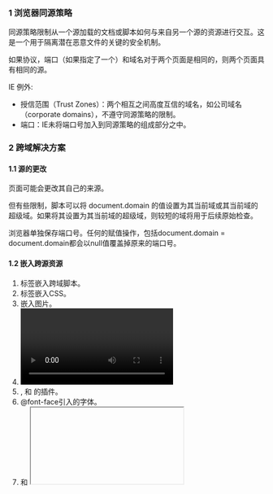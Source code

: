 ### 1 浏览器同源策略

同源策略限制从一个源加载的文档或脚本如何与来自另一个源的资源进行交互。这是一个用于隔离潜在恶意文件的关键的安全机制。

如果协议，端口（如果指定了一个）和域名对于两个页面是相同的，则两个页面具有相同的源。

IE 例外:
- 授信范围（Trust Zones）：两个相互之间高度互信的域名，如公司域名（corporate domains），不遵守同源策略的限制。
- 端口：IE未将端口号加入到同源策略的组成部分之中。

### 2 跨域解决方案

#### 1.1 源的更改
页面可能会更改其自己的来源。

但有些限制，脚本可以将 document.domain 的值设置为其当前域或其当前域的超级域。如果将其设置为其当前域的超级域，则较短的域将用于后续原始检查。

浏览器单独保存端口号。任何的赋值操作，包括document.domain = document.domain都会以null值覆盖掉原来的端口号。

#### 1.2 嵌入跨源资源

1. <script src="..."></script>标签嵌入跨域脚本。
2. <link rel="stylesheet" href="...">标签嵌入CSS。
3. <img>嵌入图片。
4. <video> 和 <audio>嵌入多媒体资源。
5. <object>, <embed> 和 <applet>的插件。
6. @font-face引入的字体。
7. <frame> 和 <iframe>载入的任何资源，站点可以使用X-Frame-Options消息头来阻止这种形式的跨域交互。

#### 1.3 jsonp

JSONP是JSON with padding(填充式JSON或参数式JSON)的简写，是应用JSON的一种方式。

JSONP的实现原理很简单，利用<script>标签没有同源限制的特点，也就是<script>的src链接可以访问不同源的。不受同源限制的还有<img>、<iframe>、<link>。

访问服务端，一般是获取存JSON数据，而JSONP则返回的是，包含函数的数据,将我们需要的JSON数据作为函数的参数

```
jsonpCb({"name": "xuthus"})
```

在客户端则一般通过<script>标签的src访问带有callback查询参数的请求，来获取返回带有函数的数据，然后执行它
```
<script>
    function jsonpCb(result) {
        console.log(result)
    }
</script>
<script src="http://localhost:3000/user?callback=jsonpCb"></script>
```

#### 1.4 CORS 允许跨源访问

#### 阻止跨源访问

### 参考资料

* (浏览器的同源策略)[https://developer.mozilla.org/zh-CN/docs/Web/Security/Same-origin_policy]
* (跨域请求之cookie)[https://fancymo.github.io/2017-08-03/%E8%B7%A8%E5%9F%9F%E8%AF%B7%E6%B1%82%E4%B9%8Bcookie/]
